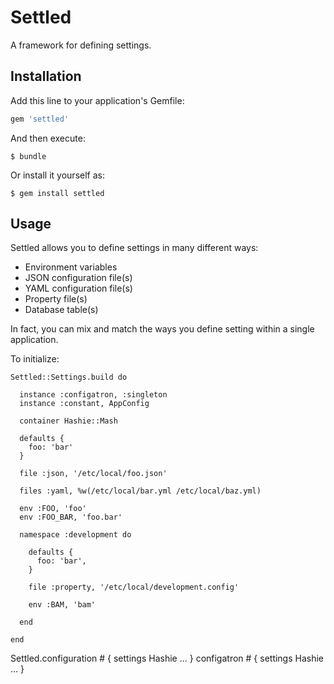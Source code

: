 # Settled

A framework for defining settings.


## Installation

Add this line to your application's Gemfile:

```ruby
gem 'settled'
```

And then execute:

    $ bundle

Or install it yourself as:

    $ gem install settled


## Usage

Settled allows you to define settings in many different ways:

* Environment variables
* JSON configuration file(s)
* YAML configuration file(s)
* Property file(s)
* Database table(s)

In fact, you can mix and match the ways you define setting within a single
application.

To initialize:

    Settled::Settings.build do

      instance :configatron, :singleton
      instance :constant, AppConfig

      container Hashie::Mash

      defaults {
        foo: 'bar'
      }

      file :json, '/etc/local/foo.json'

      files :yaml, %w(/etc/local/bar.yml /etc/local/baz.yml)

      env :FOO, 'foo'
      env :FOO_BAR, 'foo.bar'

      namespace :development do

        defaults {
          foo: 'bar',
        }

        file :property, '/etc/local/development.config'

        env :BAM, 'bam'

      end

    end

Settled.configuration # { settings Hashie ... }
configatron           # { settings Hashie ... }
